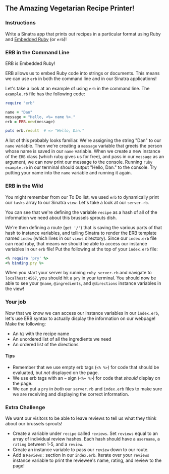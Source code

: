 ## The Amazing Vegetarian Recipe Printer!

### Instructions

Write a Sinatra app that prints out recipes in a particular format using Ruby and [Embedded Ruby](http://ruby-doc.org/stdlib-2.2.0/libdoc/erb/rdoc/ERB.html) (or `erb`)!


### ERB in the Command Line

ERB is Embedded Ruby!

ERB allows us to embed Ruby code into strings or documents. This means we can use `erb` in both the command line and in our Sinatra applications!

Let's take a look at an example of using `erb` in the command line. The `example.rb` file has the following code:

```ruby
require "erb"

name = "Dan"
message = "Hello, <%= name %>."
erb = ERB.new(message)

puts erb.result  # => "Hello, Dan."
```

A lot of this probably looks familiar. We're assigning the string "Dan" to our `name` variable. Then we're creating a `message` variable that greets the person whose name is saved in our `name` variable. When we create a new instance of the `ERB` class (which ruby gives us for free), and pass in our `message` as an argument, we can now print our message to the console. Running `ruby example.rb` in our terminal should output "Hello, Dan." to the console. Try putting your name into the `name` variable and running it again.

### ERB in the Wild

You might remember from our To Do list, we used `erb` to dynamically print our `tasks` array to our Sinatra `view`. Let's take a look at our `server.rb`.

You can see that we're defining the variable `recipe` as a hash of all of the information we need about this brussels sprouts dish.

We're then defining a route (`get '/'`) that is saving the various parts of that hash to instance variables, and telling Sinatra to render the ERB template named `index` (which lives in our `views` directory). Since our `index.erb` file can read ruby, that means we should be able to access  our instance variables in our `erb` file! Put the following at the top of your `index.erb` file:

```ruby
<% require 'pry' %>
<% binding.pry %>

```

When you start your server by running `ruby server.rb` and navigate to `localhost:4567`, you should hit a `pry` in your terminal. You should now be able to see your `@name`, `@ingredients`, and `@directions` instance variables in the view!

### Your job

Now that we know we can access our instance variables in our `index.erb`, let's use ERB syntax to actually display the information on our webpage! Make the following:

* An `h1` with the recipe name
* An unordered list of all the ingredients we need
* An ordered list of the directions

#### Tips
* Remember that we use empty erb tags (`<% %>`) for code that should be evaluated, but *not* displayed on the page.
* We use erb tags with an `=` sign (`<%= %>`) for code that *should* display on the page.
* We can put a `pry` in *both* our `server.rb` and `index.erb` files to make sure we are receiving and displaying the correct information.

### Extra Challenge
We want our visitors to be able to leave reviews to tell us what they think about our brussels sprouts!

* Create a variable under `recipe` called `reviews`. Set `reviews` equal to an array of individual review hashes. Each hash should have a `username`, a `rating` between 1-5, and a `review`.
* Create an instance variable to pass our `review` down to our route.
* Add a `Reviews:` section in our `index.erb`. Iterate over your `reviews` instance variable to print the reviewee's name, rating, and review to the page!

